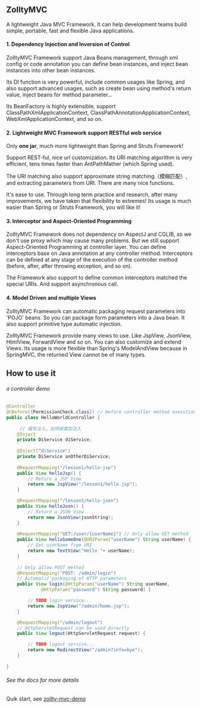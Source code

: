ZolltyMVC 
----------------------------

A lightweight Java MVC Framework. 
It can help development teams build simple, portable, fast and flexible Java applications.
 
#### 1. Dependency Injection and Inversion of Control

ZolltyMVC Framework support Java Beans management, through xml config or code annotation you can define bean instances, and inject bean instances into other bean instances.

Its DI function is very powerful, include common usages like Spring, and also support advanced usages, such as create bean using method's return value, inject beans for method parameter...
  
Its BeanFactory is highly extensible, support ClassPathXmlApplicationContext, ClassPathAnnotationApplicationContext, WebXmlApplicationContext, and so on. 
 
#### 2. Lightweight MVC Framework support RESTful web service

Only **one jar**, much more lightweight than Spring and Struts Framework! 

Support REST-ful, nice url customization. Its URI matching algorithm is very efficient, tens times faster than AntPathMather (which Spring used).

The URI matching also support approximate string matching（模糊匹配）, and extracting parameters from URI. There are many nice functions.

It's ease to use. Through long term practice and research, after many improvements, we have taken that flexibility to extremes! Its usage is much easier than Spring or Struts Framework, you will like it!

#### 3. Interceptor and Aspect-Oriented Programming

ZolltyMVC Framework does not dependency on AspectJ and CGLIB, so we don't use proxy which may cause many problems. But we still support Aspect-Oriented Programming at controller layer. You can define interceptors base on Java annotation at any controller method. Interceptors can be defined at any stage of the execution of the controller method (before, after, after throwing exception, and so on).

The Framework also support to define common interceptors matched the special URIs. And support asynchronous call.


#### 4. Model Driven and multiple Views

ZolltyMVC Framework can automatic packaging request parameters into 'POJO' beans. So you can package form parameters into a Java bean. It also support primitive type automatic injection.

ZolltyMVC Framework provide many views to use. Like JspView, JsonView, HtmlView, ForwardView and so on. You can also customize and extend Views. Its usage is more flexible than Spring's ModelAndView because in SpringMVC, the returned View cannot be of many types.


How to use it 
---------------------------------------

###### a controller demo 

```java
@Controller
@CBefore({PermissionCheck.class}) // before controller method execution
public class HelloWorldController {
 
     // 属性注入，支持按类型注入
    @Inject
    private DiService diService;
    
    @Inject("diService")
    private DiService anOtherDiService;
    
    @RequestMapping("/lesson1/hello-jsp")
    public View helloJsp() {
        // Return a JSP View
        return new JspView("/lesson1/hello.jsp");
    }

    @RequestMapping("/lesson1/hello-json")
    public View helloJosn() {
        // Return a JSON View
        return new JsonView(jsonString);
    }
    
    @RequestMapping("GET:/user/{userName}") // Only allow GET method 
    public View helloSomeOne(@URIParam("userName") String userName) {
        // Get userName from URI
        return new TextView("Hello "+ userName);
    }
    
    // Only allow POST method 
    @RequestMapping("POST: /admin/login")
    // Automatic packaging of HTTP parameters
    public View login(@HttpParam("userName") String userName, 
             @HttpParam("password") String password) { 

        // TODO login service...
        return new JspView("/admin/home.jsp");
    }

    @RequestMapping("/admin/logout")
    // HttpServletRequest can be used directly
    public View logout(HttpServletRequest request) { 

        // TODO logout service...
        return new RedirectView("/admin?info=bye");
    }
    
}
```
###### See the docs for more details  

Quik start, see [zollty-mvc-demo](https://github.com/zollty/zollty-mvc-demo)
